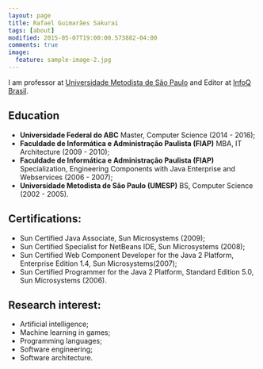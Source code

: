 ```yaml
---
layout: page
title: Rafael Guimarães Sakurai
tags: [about]
modified: 2015-05-07T19:00:00.573882-04:00
comments: true
image:
  feature: sample-image-2.jpg
---
```


I am professor at <a href="htttp://www.metodista.br">Universidade Metodista de São Paulo</a> and Editor at <a href="http://www.infoq.com/br">InfoQ Brasil</a>.

## Education
* **Universidade Federal do ABC** Master, Computer Science (2014 - 2016);
* **Faculdade de Informática e Administração Paulista (FIAP)** MBA, IT Architecture (2009 - 2010);
* **Faculdade de Informática e Administração Paulista (FIAP)** Specialization, Engineering Components with Java Enterprise and Webservices (2006 - 2007);
* **Universidade Metodista de São Paulo (UMESP)** BS, Computer Science (2002 - 2005).

## Certifications:
* Sun Certified Java Associate, Sun Microsystems (2009);
* Sun Certified Specialist for NetBeans IDE, Sun Microsystems (2008);
* Sun Certified Web Component Developer for the Java 2 Platform, Enterprise Edition 1.4, Sun Microsystems(2007);
* Sun Certified Programmer for the Java 2 Platform, Standard Edition 5.0, Sun Microsystems (2006).

## Research interest:
* Artificial intelligence;
* Machine learning in games;
* Programming languages;
* Software engineering;
* Software architecture.